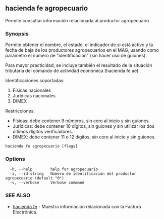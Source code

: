 ## hacienda fe agropecuario

Permite consultar información relacionada al productor agropecuario

### Synopsis

Permite obtener el nombre, el estado, el indicador de si está activo
y la fecha de baja de los productores agropecuarios en el MAG, usando como 
parámetro el número de "identificacion" (sin hacer uso de guiones). 

Para mayor practicidad, se incluye también el resultado de la situación tributaria del comando de actividad económica (hacienda fe ae).

Identificaciones soportadas:

  1. Físicas nacionales
  2. Jurídicas nacionales
  3. DIMEX

Restricciones:

  - Físicas: debe contener 9 números, sin cero al inicio y sin guiones.
  - Jurídicas: debe contener 10 dígitos, sin guiones y sin utilizar los dos últimos dígitos verificadores.
  - DIMEX: debe contener 11 o 12 dígitos, sin cero al inicio y sin guiones.


```
hacienda fe agropecuario [flags]
```

### Options

```
  -h, --help        help for agropecuario
  -i, --id string   Número de identificación del productor agropecuario (default "0")
  -v, --verbose     Verbose command
```

### SEE ALSO

* [hacienda fe](/hacienda/cmd/hacienda_fe/)	 - Muestra información relacionada con la Factura Electrónica.

